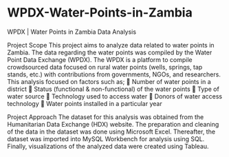 # WPDX-Water-Points-in-Zambia
WPDX | Water Points in Zambia Data Analysis

Project Scope
This project aims to analyze data related to water points in Zambia. The data regarding the water points was compiled by the Water Point Data Exchange (WPDX). The WPDX is a platform to compile crowdsourced data focused on rural water points (wells, springs, tap stands, etc.) with contributions from governments, NGOs, and researchers.
This analysis focused on factors such as; 
	Number of water points in a district
	Status (functional & non-functional) of the water points
	Type of water source
	Technology used to access water
	Donors of water access technology
	Water points installed in a particular year

Project Approach
The dataset for this analysis was obtained from the Humanitarian Data Exchange (HDX) website. The preparation and cleaning of the data in the dataset was done using Microsoft Excel. Thereafter, the dataset was imported into MySQL Workbench for analysis using SQL. Finally, visualizations of the analyzed data were created using Tableau.
